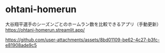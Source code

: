 # ohtani-homerun
大谷翔平選手のシーズンごとのホームラン数を比較できるアプリ（手動更新）  
https://ohtani-homerun.streamlit.app/

https://github.com/user-attachments/assets/8bd01109-be62-4c27-b3fc-e81908ade9c5

